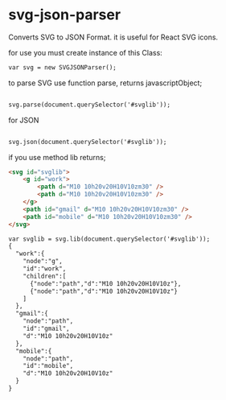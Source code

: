 # svg-json-parser
Converts SVG to JSON Format. it is useful for React SVG icons.

for use you must create instance of this Class:
```html
var svg = new SVGJSONParser();
```

to parse SVG use function parse, returns javascriptObject;
```html

svg.parse(document.querySelector('#svglib'));

```
for JSON 
```html

svg.json(document.querySelector('#svglib'));

```

if you use method lib returns;
```html
<svg id="svglib">
    <g id="work">
        <path d="M10 10h20v20H10V10zm30" />
        <path d="M10 10h20v20H10V10zm30" />
    </g>
    <path id="gmail" d="M10 10h20v20H10V10zm30" />
    <path id="mobile" d="M10 10h20v20H10V10zm30" />
</svg>

var svglib = svg.lib(document.querySelector('#svglib'));
{  
  "work":{  
    "node":"g",
    "id":"work",
    "children":[  
      {"node":"path","d":"M10 10h20v20H10V10z"},
      {"node":"path","d":"M10 10h20v20H10V10z"}
    ]
  },
  "gmail":{  
    "node":"path",
    "id":"gmail",
    "d":"M10 10h20v20H10V10z"
  },
  "mobile":{  
    "node":"path",
    "id":"mobile",
    "d":"M10 10h20v20H10V10z"
  }
}
```
